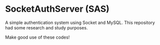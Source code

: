 # SocketAuthServer (SAS)
A simple authentication system using Socket and MySQL. This repository had some research and study purposes.

Make good use of these codes!
